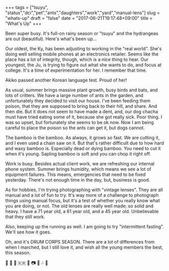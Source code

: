 +++
tags = ["tsuyu", "status","dci","pet","ants","daughters","work","yard","manual-lens"]
slug = "whats-up"
draft = "false"
date = "2017-06-21T19:17:48+09:00"
title = "What's Up"
+++

Been super busy. It's full-on rainy season or "tsuyu" and the hydrangeas are out (beautiful). Here's what's been up... 

<!--more-->

Our oldest, the Ky, has been adjusting to working in the "real world". She's doing well selling mobile phones at an electronics retailer. Seems like the place has a lot of integrity, though, which is a nice thing to hear. Our youngest, the Ju, is trying to figure out what she wants to do, and focus at college. It's a time of experimentation for her. I remember that time. 

Akiko passed another Korean language test. Proud of her!

As usual, summer brings massive plant growth, busy birds and bats, and lots of critters. We have a large number of ants in the garden, and unfortunately they decided to visit our house. I've been feeding them poison, that they are supposed to bring back to their hill, and share. And then die. But it does not seem to have made a dent, and, our dog chacha must have tried eating some of it, because she got really sick. Poor thing. I was so upset, but fortunately she seems to be ok now. Now I am being careful to place the poison so the ants can get it, but dogs cannot. 

The bamboo is the bamboo. As always, it grows _so_ fast. We are cutting it, and I even used a chain saw on it. But that's rather difficult due to how hard and waxy bamboo is. Especially dead or dying bamboo. You need to cut it when it's young. Sapling bamboo is soft and you can chop it right off. 

Work is busy. Besides actual client work, we are refreshing our internal phone system. Summer brings humidity, which means we see a lot of equipment failures. This means, emergencies that need to be fixed yesterday. There's not enough time in the day, but, business is good. 

As for hobbies, I'm trying photographing with "vintage lenses". They are all manual and a lot of fun to try. It's way more of a challenge to photograph things using manual focus, but it's a test of whether you really know what you are doing, or not. The old lenses are really well made; so solid and heavy. I have a 71 year old, a 61 year old, and a 45 year old. Unbelievable that they still work.  

Also, keeping up the running as well. I am going to try "intermittent fasting". We'll see how it goes. 

Oh, and it's DRUM CORPS SEASON. There are a lot of differences from when I marched, but I still love it, and wish all the young members the best, this season. 

:dog: :bamboo: :leaves: :kr: :two_women_holding_hands: :camera: :running: :notes: :trumpet:   
